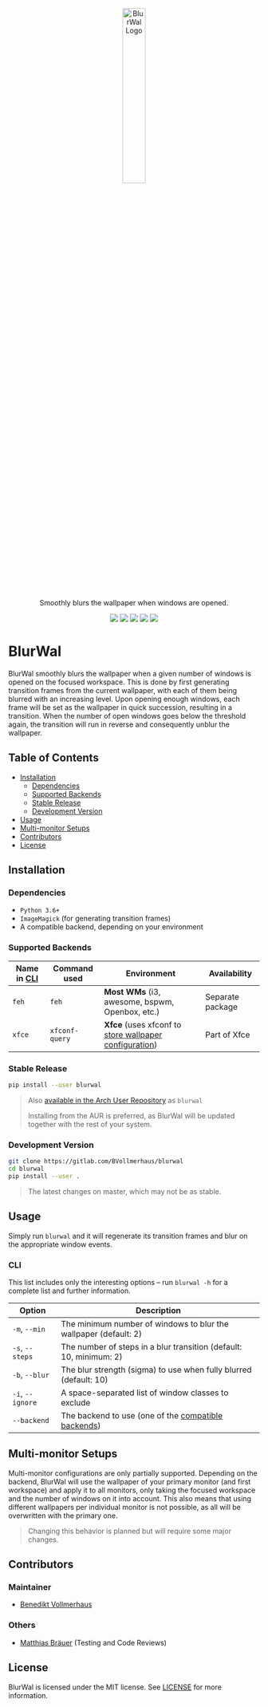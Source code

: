 <div align="center">
  <img src="https://gitlab.com/BVollmerhaus/blurwal/raw/master/blurwal-logo.svg"
       title='"Wal" is short for "Wallpaper", but also means "Whale" in German – hence the logo.'
       alt="BlurWal Logo" width="30%" />
</div>

<div align="center">
  <p>Smoothly blurs the wallpaper when windows are opened.</p>
  <img src="https://img.shields.io/pypi/v/blurwal.svg" />
  <img src="https://img.shields.io/pypi/pyversions/blurwal.svg" />
  <img src="https://gitlab.com/BVollmerhaus/blurwal/badges/master/pipeline.svg" />
  <img src="https://img.shields.io/pypi/l/blurwal.svg" />
  <img src="https://img.shields.io/cii/percentage/2554.svg" />
</div>


# BlurWal

BlurWal smoothly blurs the wallpaper when a given number of windows is opened
on the focused workspace. This is done by first generating transition frames
from the current wallpaper, with each of them being blurred with an increasing
level. Upon opening enough windows, each frame will be set as the wallpaper in
quick succession, resulting in a transition. When the number of open windows
goes below the threshold again, the transition will run in reverse and
consequently unblur the wallpaper.


## Table of Contents

* [Installation](#installation)
  * [Dependencies](#dependencies)
  * [Supported Backends](#supported-backends)
  * [Stable Release](#stable-release)
  * [Development Version](#development-version)
* [Usage](#usage)
* [Multi-monitor Setups](#multi-monitor-setups)
* [Contributors](#contributors)
* [License](#license)


## Installation

### Dependencies

* `Python 3.6+`
* `ImageMagick` (for generating transition frames)
* A compatible backend, depending on your environment

### Supported Backends

| Name in [CLI](#cli) | Command used | Environment | Availability |
| ------------------- | ------------ | ----------- | ------------ |
| `feh`  | `feh` | **Most WMs** (i3, awesome, bspwm, Openbox, etc.) | Separate package
| `xfce` | `xfconf-query` | **Xfce** (uses xfconf to [store wallpaper configuration](https://git.xfce.org/xfce/xfdesktop/tree/doc/README.xfconf#n1)) | Part of Xfce

### Stable Release

```sh
pip install --user blurwal
```

> Also [available in the Arch User Repository](https://aur.archlinux.org/packages/blurwal/) as `blurwal`
>
> Installing from the AUR is preferred, as BlurWal will be updated together
> with the rest of your system.

### Development Version

```sh
git clone https://gitlab.com/BVollmerhaus/blurwal
cd blurwal
pip install --user .
```

> The latest changes on master, which may not be as stable.


## Usage

Simply run `blurwal` and it will regenerate its transition frames and blur
on the appropriate window events.


### CLI

This list includes only the interesting options – run `blurwal -h` for a
complete list and further information.

| Option | Description |
| ------ | ----------- |
| `-m`, `--min`    | The minimum number of windows to blur the wallpaper (default: 2)
| `-s`, `--steps`  | The number of steps in a blur transition (default: 10, minimum: 2)
| `-b`, `--blur`   | The blur strength (sigma) to use when fully blurred (default: 10)
| `-i`, `--ignore` | A space-separated list of window classes to exclude
| `--backend`      | The backend to use (one of the [compatible backends](#supported-backends))


## Multi-monitor Setups

Multi-monitor configurations are only partially supported. Depending on the
backend, BlurWal will use the wallpaper of your primary monitor (and first
workspace) and apply it to all monitors, only taking the focused workspace and
the number of windows on it into account. This also means that using different
wallpapers per individual monitor is not possible, as all will be overwritten
with the primary one.

> Changing this behavior is planned but will require some major changes.


## Contributors

### Maintainer

* [Benedikt Vollmerhaus](https://gitlab.com/BVollmerhaus)

### Others

* [Matthias Bräuer](https://gitlab.com/Braeuer) (Testing and Code Reviews)


## License

BlurWal is licensed under the MIT license. See
[LICENSE](https://gitlab.com/BVollmerhaus/blurwal/blob/master/LICENSE)
for more information.
